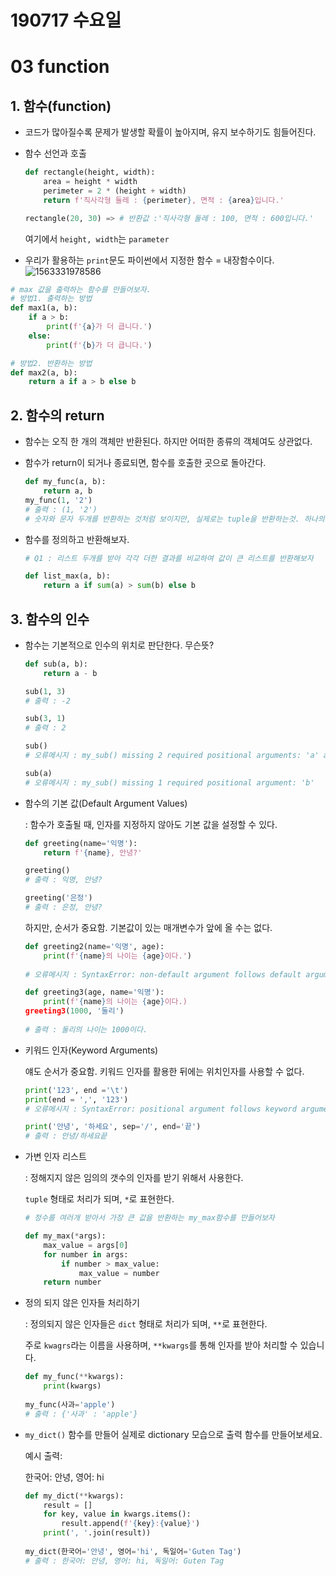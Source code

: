 # 190717 수요일

# 03 function

## 1. 함수(function)

- 코드가 많아질수록 문제가 발생할 확률이 높아지며, 유지 보수하기도 힘들어진다.

- 함수 선언과 호출

  ```python
  def rectangle(height, width):
      area = height * width
      perimeter = 2 * (height + width)
      return f'직사각형 둘레 : {perimeter}, 면적 : {area}입니다.'
  
  rectangle(20, 30) => # 반환값 :'직사각형 둘레 : 100, 면적 : 600입니다.'
  ```

  여기에서 `height, width`는 `parameter`

- 우리가 활용하는 `print`문도 파이썬에서 지정한 함수 = 내장함수이다.![1563331978586](C:\Users\student\AppData\Roaming\Typora\typora-user-images\1563331978586.png)

```python
# max 값을 출력하는 함수를 만들어보자.
# 방법1. 출력하는 방법
def max1(a, b):
    if a > b:
        print(f'{a}가 더 큽니다.')
    else:
        print(f'{b}가 더 큽니다.')

# 방법2. 반환하는 방법
def max2(a, b):
    return a if a > b else b

```



## 2. 함수의 return

* 함수는 오직 한 개의 객체만 반환된다. 하지만 어떠한 종류의 객체여도 상관없다.

* 함수가 return이 되거나 종료되면, 함수를 호출한 곳으로 돌아간다.

  ```python
  def my_func(a, b):
      return a, b
  my_func(1, '2')
  # 출력 : (1, '2')
  # 숫자와 문자 두개를 반환하는 것처럼 보이지만, 실제로는 tuple을 반환하는것. 하나의 객체인 tuple을 반환하는것!!!
  ```

* 함수를 정의하고 반환해보자.

  ```python
  # Q1 : 리스트 두개를 받아 각각 더한 결과를 비교하여 값이 큰 리스트를 반환해보자
  
  def list_max(a, b):
      return a if sum(a) > sum(b) else b
  ```



## 3. 함수의 인수

* 함수는 기본적으로 인수의 위치로 판단한다. 무슨뜻?

  ```python
  def sub(a, b):
      return a - b
  
  sub(1, 3)
  # 출력 : -2
  
  sub(3, 1)
  # 출력 : 2
  
  sub()
  # 오류메시지 : my_sub() missing 2 required positional arguments: 'a' and 'b' 
  
  sub(a)
  # 오류메시지 : my_sub() missing 1 required positional argument: 'b'
  ```

* 함수의 기본 값(Default Argument Values) 

  : 함수가 호출될 때, 인자를 지정하지 않아도 기본 값을 설정할 수 있다.

  ```python
  def greeting(name='익명'):
      return f'{name}, 안녕?'
  
  greeting()
  # 출력 : 익명, 안녕?
  
  greeting('은정')
  # 출력 : 은정, 안녕?
  
  ```

  하지만, 순서가 중요함. 기본값이 있는 매개변수가 앞에 올 수는 없다.

  ```python
  def greeting2(name='익명', age):
      print(f'{name}의 나이는 {age}이다.')
      
  # 오류메시지 : SyntaxError: non-default argument follows default argument
  
  def greeting3(age, name='익명'):
      print(f'{name}의 나이는 {age}이다.)
  greeting3(1000, '둘리')
            
  # 출력 : 둘리의 나이는 1000이다.
  ```

* 키워드 인자(Keyword Arguments)

  얘도 순서가 중요함. 키워드 인자를 활용한 뒤에는 위치인자를 사용할 수 없다.

  ```python
  print('123', end ='\t')
  print(end = ',', '123')
  # 오류메시지 : SyntaxError: positional argument follows keyword argument
  
  print('안녕', '하세요', sep='/', end='끝')
  # 출력 : 안녕/하세요끝
  ```

* 가변 인자 리스트

  : 정해지지 않은 임의의 갯수의 인자를 받기 위해서 사용한다.

  `tuple` 형태로 처리가 되며, `*`로 표현한다.

  ```python
  # 정수를 여러개 받아서 가장 큰 값을 반환하는 my_max함수를 만들어보자
  
  def my_max(*args):
      max_value = args[0]
      for number in args:
          if number > max_value:
              max_value = number
      return number
  ```

* 정의 되지 않은 인자들 처리하기

  : 정의되지 않은 인자들은 `dict` 형태로 처리가 되며, `**`로 표현한다. 

  주로 `kwagrs`라는 이름을 사용하며, `**kwargs`를 통해 인자를 받아 처리할 수 있습니다.
  
  ```python
  def my_func(**kwargs):
      print(kwargs)
      
  my_func(사과='apple')
  # 출력 : {'사과' : 'apple'}
  ```

* `my_dict()` 함수를 만들어 실제로 dictionary 모습으로 출력 함수를 만들어보세요.

  예시 출력:

  한국어: 안녕, 영어: hi

  ```python
  def my_dict(**kwargs):
      result = []
      for key, value in kwargs.items():
          result.append(f'{key}:{value}')
      print(', '.join(result))
      
  my_dict(한국어='안녕', 영어='hi', 독일어='Guten Tag')
  # 출력 : 한국어: 안녕, 영어: hi, 독일어: Guten Tag
  ```

  